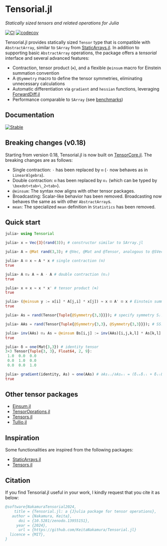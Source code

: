 # Tensorial.jl

*Statically sized tensors and related operations for Julia*

[![CI](https://github.com/KeitaNakamura/Tensorial.jl/actions/workflows/ci.yml/badge.svg)](https://github.com/KeitaNakamura/Tensorial.jl/actions/workflows/ci.yml)
[![codecov](https://codecov.io/gh/KeitaNakamura/Tensorial.jl/branch/main/graph/badge.svg?token=V58DXDI1R5)](https://codecov.io/gh/KeitaNakamura/Tensorial.jl)

Tensorial.jl provides statically sized `Tensor` type that is compatible with `AbstractArray`, similar to `SArray` from [StaticArrays.jl](https://github.com/JuliaArrays/StaticArrays.jl).
In addition to supporting basic `AbstractArray` operations, the package offers a *tensorial* interface and several advanced features:

* Contraction, tensor product (`⊗`), and a flexible `@einsum` macro for Einstein summation convention
* A `@Symmetry` macro to define the tensor symmetries, eliminating unnecessary calculations
* Automatic differentiation via `gradient` and `hessian` functions, leveraging [ForwardDiff.jl](https://github.com/JuliaDiff/ForwardDiff.jl)
* Performance comparable to `SArray` (see [benchmarks](https://keitanakamura.github.io/Tensorial.jl/stable/Benchmarks/))

## Documentation

[![Stable](https://img.shields.io/badge/docs-latest%20release-blue.svg)](https://KeitaNakamura.github.io/Tensorial.jl/stable)

## Breaking changes (v0.18)

Starting from version 0.18, Tensorial.jl is now built on [TensorCore.jl](https://github.com/JuliaMath/TensorCore.jl). The breaking changes are as follows:

* Single contraction: `⋅` has been replaced by `⊡` (`⋅` now behaves as in `LinearAlgebra`).
* Double contraction: `⊡` has been replaced by `⊡₂` (which can be typed by `\boxdot<tab>\_2<tab>`).
* `@einsum`: The syntax now aligns with other tensor packages.
* Broadcasting: Scalar-like behavior has been removed. Broadcasting now behaves the same as with other `AbstractArray`s.
* `mean`: The specialized `mean` definition in `Statistics` has been removed.

## Quick start

```julia
julia> using Tensorial

julia> x = Vec{3}(rand(3)); # constructor similar to SArray.jl

julia> A = @Mat rand(3,3); # @Vec, @Mat and @Tensor, analogous to @SVector, @SMatrix and @SArray

julia> A ⊡ x ≈ A * x # single contraction (⊡)
true

julia> A ⊡₂ A ≈ A ⋅ A # double contraction (⊡₂)
true

julia> x ⊗ x ≈ x * x' # tensor product (⊗)
true

julia> (@einsum y := x[i] * A[j,i] * x[j]) ≈ x ⊡ A' ⊡ x # Einstein summation (@einsum)
true

julia> As = rand(Tensor{Tuple{@Symmetry{3,3}}}); # specify symmetry S₍ᵢⱼ₎

julia> AAs = rand(Tensor{Tuple{@Symmetry{3,3}, @Symmetry{3,3}}}); # SS₍ᵢⱼ₎₍ₖₗ₎

julia> inv(AAs) ⊡₂ As ≈ @einsum Bs[i,j] := inv(AAs)[i,j,k,l] * As[k,l] # it just works
true

julia> δ = one(Mat{3,3}) # identity tensor
3×3 Tensor{Tuple{3, 3}, Float64, 2, 9}:
 1.0  0.0  0.0
 0.0  1.0  0.0
 0.0  0.0  1.0

julia> gradient(identity, As) ≈ one(AAs) # ∂Asᵢⱼ/∂Asₖₗ = (δᵢₖδⱼₗ + δᵢₗδⱼₖ) / 2
true
```

## Other tensor packages

* [Einsum.jl](https://github.com/ahwillia/Einsum.jl)
* [TensorOprations.jl](https://github.com/Jutho/TensorOperations.jl)
* [Tensors.jl](https://github.com/Ferrite-FEM/Tensors.jl)
* [Tullio.jl](https://github.com/mcabbott/Tullio.jl)

## Inspiration

Some functionalities are inspired from the following packages:

* [StaticArrays.jl](https://github.com/JuliaArrays/StaticArrays.jl)
* [Tensors.jl](https://github.com/Ferrite-FEM/Tensors.jl)

## Citation

If you find Tensorial.jl useful in your work, I kindly request that you cite it as below:

```bibtex
@software{NakamuraTensorial2024,
    title = {Tensorial.jl: a {J}ulia package for tensor operations},
   author = {Nakamura, Keita},
      doi = {10.5281/zenodo.13955151},
     year = {2024},
      url = {https://github.com/KeitaNakamura/Tensorial.jl}
  licence = {MIT},
}
```
